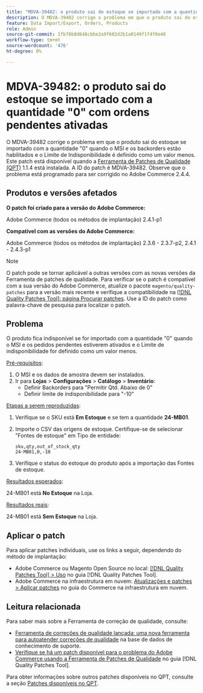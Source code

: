 ```yaml
---
title: "MDVA-39482: o produto sai do estoque se importado com a quantidade '0' com ordens pendentes habilitadas"
description: O MDVA-39482 corrige o problema em que o produto sai do estoque se importado com a quantidade "0" quando o MSI e os backorders estão habilitados e o Limite de Indisponibilidade é definido como um valor menos. Este patch está disponível quando a [Ferramenta de correções de qualidade (QPT)](https://experienceleague.adobe.com/pt-br/docs/commerce-knowledge-base/kb/announcements/commerce-announcements/magento-quality-patches-released-new-tool-to-self-serve-quality-patches) 1.1.4 está instalada. A ID do patch é MDVA-39482. Observe que o problema está programado para ser corrigido no Adobe Commerce 2.4.4.
feature: Data Import/Export, Orders, Products
role: Admin
source-git-commit: 1fb76b8d648cbbe2a9f602d2b1a0149f1f4f0e46
workflow-type: tm+mt
source-wordcount: '476'
ht-degree: 0%

---
```


# MDVA-39482: o produto sai do estoque se importado com a quantidade &quot;0&quot; com ordens pendentes ativadas

O MDVA-39482 corrige o problema em que o produto sai do estoque se importado com a quantidade &quot;0&quot; quando o MSI e os backorders estão habilitados e o Limite de Indisponibilidade é definido como um valor menos. Este patch está disponível quando a [Ferramenta de Patches de Qualidade (QPT)](https://experienceleague.adobe.com/pt-br/docs/commerce-knowledge-base/kb/announcements/commerce-announcements/magento-quality-patches-released-new-tool-to-self-serve-quality-patches) 1.1.4 está instalada. A ID do patch é MDVA-39482. Observe que o problema está programado para ser corrigido no Adobe Commerce 2.4.4.

## Produtos e versões afetados

**O patch foi criado para a versão do Adobe Commerce:**

Adobe Commerce (todos os métodos de implantação) 2.4.1-p1

**Compatível com as versões do Adobe Commerce:**

Adobe Commerce (todos os métodos de implantação) 2.3.6 - 2.3.7-p2, 2.4.1 - 2.4.3-p1

>[!NOTE]
>
>O patch pode se tornar aplicável a outras versões com as novas versões da Ferramenta de patches de qualidade. Para verificar se o patch é compatível com a sua versão do Adobe Commerce, atualize o pacote `magento/quality-patches` para a versão mais recente e verifique a compatibilidade na [[!DNL Quality Patches Tool]: página Procurar patches](https://experienceleague.adobe.com/pt-br/docs/commerce-knowledge-base/kb/announcements/commerce-announcements/magento-quality-patches-released-new-tool-to-self-serve-quality-patches). Use a ID do patch como palavra-chave de pesquisa para localizar o patch.

## Problema

O produto fica indisponível se for importado com a quantidade &quot;0&quot; quando o MSI e os pedidos pendentes estiverem ativados e o Limite de indisponibilidade for definido como um valor menos.

<u>Pré-requisitos</u>:

1. O MSI e os dados de amostra devem ser instalados.
1. Ir para **Lojas** > **Configurações** > **Catálogo** > **Inventário**:
   * Definir Backorders para &quot;Permitir Qtd. Abaixo de 0&quot;
   * Definir limite de indisponibilidade para &quot;-10&quot;

<u>Etapas a serem reproduzidas</u>:

1. Verifique se o SKU está **Em Estoque** e se tem a quantidade **24-MB01**.
1. Importe o CSV das origens de estoque. Certifique-se de selecionar &quot;Fontes de estoque&quot; em Tipo de entidade:

   ```code panel
   sku,qty,out_of_stock_qty
   24-MB01,0,-10
   ```

1. Verifique o status do estoque do produto após a importação das Fontes de estoque.

<u>Resultados esperados</u>:

24-MB01 está **No Estoque** na Loja.

<u>Resultados reais</u>:

24-MB01 está **Sem Estoque** na Loja.

## Aplicar o patch

Para aplicar patches individuais, use os links a seguir, dependendo do método de implantação:

* Adobe Commerce ou Magento Open Source no local: [[!DNL Quality Patches Tool] > Uso](/help/tools/quality-patches-tool/usage.md) no guia [!DNL Quality Patches Tool].
* Adobe Commerce na infraestrutura em nuvem: [Atualizações e patches > Aplicar patches](https://experienceleague.adobe.com/docs/commerce-cloud-service/user-guide/develop/upgrade/apply-patches.html?lang=pt-BR) no guia do Commerce na infraestrutura em nuvem.

## Leitura relacionada

Para saber mais sobre a Ferramenta de correção de qualidade, consulte:

* [Ferramenta de correções de qualidade lançada: uma nova ferramenta para autoatender correções de qualidade](https://experienceleague.adobe.com/pt-br/docs/commerce-knowledge-base/kb/announcements/commerce-announcements/magento-quality-patches-released-new-tool-to-self-serve-quality-patches) na base de dados de conhecimento de suporte.
* [Verifique se há um patch disponível para o problema do Adobe Commerce usando a Ferramenta de Patches de Qualidade](/help/tools/quality-patches-tool/patches-available-in-qpt/check-patch-for-magento-issue-with-magento-quality-patches.md) no guia [!DNL Quality Patches Tool].

Para obter informações sobre outros patches disponíveis no QPT, consulte a seção [Patches disponíveis no QPT](https://experienceleague.adobe.com/tools/commerce-quality-patches/index.html?lang=pt-BR).
